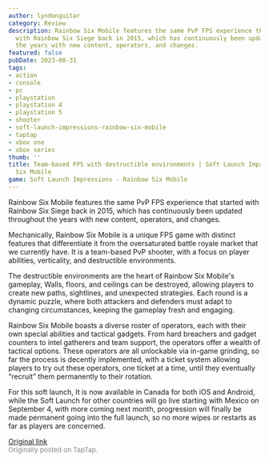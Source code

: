 ```yaml
---
author: lyndonguitar
category: Review
description: Rainbow Six Mobile features the same PvP FPS experience that started
  with Rainbow Six Siege back in 2015, which has continuously been updated throughout
  the years with new content, operators, and changes.
featured: false
pubDate: 2023-08-31
tags:
- action
- console
- pc
- playstation
- playstation 4
- playstation 5
- shooter
- soft-launch-impressions-rainbow-six-mobile
- taptap
- xbox one
- xbox series
thumb: ''
title: Team-based FPS with destructible environments | Soft Launch Impressions - Rainbow
  Six Mobile
game: Soft Launch Impressions - Rainbow Six Mobile
---
```

Rainbow Six Mobile features the same PvP FPS experience that started with Rainbow Six Siege back in 2015, which has continuously been updated throughout the years with new content, operators, and changes.

Mechanically, Rainbow Six Mobile is a unique FPS game with distinct features that differentiate it from the oversaturated battle royale market that we currently have. It is a team-based PvP shooter, with a focus on player abilities, verticality, and destructible environments.

The destructible environments are the heart of Rainbow Six Mobile's gameplay, Walls, floors, and ceilings can be destroyed, allowing players to create new paths, sightlines, and unexpected strategies. Each round is a dynamic puzzle, where both attackers and defenders must adapt to changing circumstances, keeping the gameplay fresh and engaging.

Rainbow Six Mobile boasts a diverse roster of operators, each with their own special abilities and tactical gadgets. From hard breachers and gadget counters to intel gatherers and team support, the operators offer a wealth of tactical options. These operators are all unlockable via in-game grinding, so far the process is decently implemented, with a ticket system allowing players to try out these operators, one ticket at a time, until they eventually “recruit” them permanently to their rotation.

For this soft launch, It is now available in Canada for both iOS and Android, while the Soft Launch for other countries will go live starting with Mexico on September 4, with more coming next month, progression will finally be made permanent going into the full launch, so no more wipes or restarts as far as players are concerned.

[Original link](https://www.taptap.io/post/6223486)<br><span style="font-size: 0.95em; color: #888;">Originally posted on TapTap.</span>